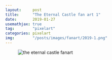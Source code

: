```yaml
---
layout:     post
title:      "The Eternal Castle fan art 1"
date:       2019-01-27
usemathjax: true
tag:        "pixelart"
categories: pixelart
img:        "/posts/images/fanart/2019-1.png"
---
```


<figure>
    <img class="art" src="{{ site.image_location }}/fanart/2019-1.png" alt="the eternal castle fanart"/>
</figure>